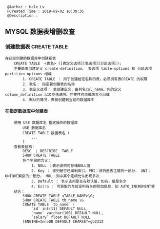 ```
 @Author : Hale Lv
 @Created Time : 2019-09-02 16:39:36
 @Description : 
```

## MYSQL 数据表增删改查

### 创建数据表 CREATE TABLE 
	在已经创建的数据库中创建新表
		CREATE TABLE  <表名> ([表定义选项][表选项][分区选项]);
		主要由表创建定义 create-definition、 表选项 table-options 和 分区选项 partition-options 组成
			1. CREATE TABLE ： 用于创建给定名称的表，必须拥有表CREATE 的权限
			2. 表名： 指定要创建表的名称
			3. 表定义选项： 表创建定义，由列名col_name、列的定义 column_definition 以及空值说明、完整性约束或表索引组成
			4. 默认的情况，表被创建到当前的数据库中
#### 在指定数据库中创建表
		使用 USE 数据库名 指定操作的数据库
			USE 数据库名
			CREATE TABLE 数据表名 (
				...
			)
		查看表结构：
			DESC  | DESCRIBE  TABLE 
			SHOW CREATE TABLE
			各个字段的含义：
				1. NULL ：表示该列可存储NULL值
				2. Key ： 该列是否已编制索引，PRI：该列是表主键的一部分， UNI：UNIQUE索引的一部分， MUL：列中某个定植允许出现多次
				3. Default ： 表示该列是否有默认值，如有，值是多少
				4. Extra ： 可获取的与给定列有关的附加信息，如 AUTO_INCREMENT等
		结合：
			SHOW CREATE TABLE <TABLE_NAME>\G;
			SHOW CREATE TABLE tb_name \G
			CREATE TABLE `tb_name` (
				`id` int(11) DEFAULT NULL,
				`name` varchar(100) DEFAULT NULL,
				`salary` float DEFAULT NULL
			)ENGINE=InnoDB DEFAULT CHARSET=gb2312
			

